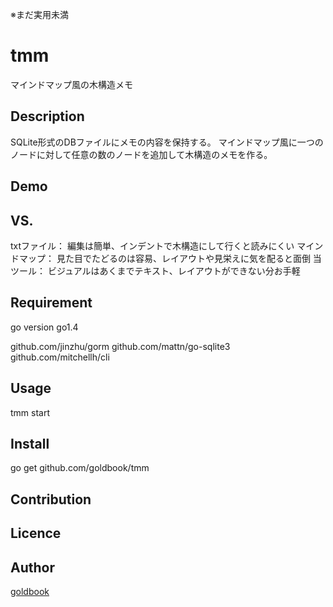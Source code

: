 ※まだ実用未満

# tmm

マインドマップ風の木構造メモ

## Description

SQLite形式のDBファイルにメモの内容を保持する。
マインドマップ風に一つのノードに対して任意の数のノードを追加して木構造のメモを作る。

## Demo

## VS. 

txtファイル： 編集は簡単、インデントで木構造にして行くと読みにくい
マインドマップ： 見た目でたどるのは容易、レイアウトや見栄えに気を配ると面倒
当ツール： ビジュアルはあくまでテキスト、レイアウトができない分お手軽

## Requirement

go version go1.4

github.com/jinzhu/gorm
github.com/mattn/go-sqlite3
github.com/mitchellh/cli

## Usage

tmm start 

## Install

go get github.com/goldbook/tmm

## Contribution

## Licence



## Author

[goldbook](https://github.com/goldbook)
